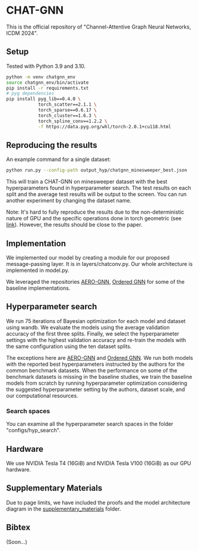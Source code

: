 # CHAT-GNN

This is the official repository of "Channel-Attentive Graph Neural Networks, ICDM 2024".

## Setup

Tested with Python 3.9 and 3.10.

```bash
python -m venv chatgnn_env
source chatgnn_env/bin/activate
pip install -r requirements.txt
# pyg dependencies
pip install pyg_lib==0.4.0 \
            torch_scatter==2.1.1 \
            torch_sparse==0.6.17 \
            torch_cluster==1.6.3 \
            torch_spline_conv==1.2.2 \
            -f https://data.pyg.org/whl/torch-2.0.1+cu118.html
```

## Reproducing the results

An example command for a single dataset:

```bash
python run.py --config-path output_hyp/chatgnn_minesweeper_best.json
```

This will train a CHAT-GNN on minesweeper dataset with the best hyperparameters found in hyperparameter search. The test results on each split and the average test results will be output to the screen. You can run another experiment by changing the dataset name.

Note: It's hard to fully reproduce the results due to the non-deterministic nature of GPU and the specific operations done in torch geometric (see [link](https://github.com/pyg-team/pytorch_geometric/issues/92#issuecomment-472332656)). However, the results should be close to the paper.

## Implementation

We implemented our model by creating a module for our proposed message-passing layer. It is in layers/chatconv.py. Our whole architecture is implemented in model.py.

We leveraged the repositories [AERO-GNN](https://github.com/syleeheal/AERO-GNN), [Ordered GNN](https://github.com/LUMIA-Group/OrderedGNN) for some of the baseline implementations.


## Hyperparameter search

We run 75 iterations of Bayesian optimization for each model and dataset using wandb. We evaluate the models using the average validation accuracy of the first three splits. Finally, we select the hyperparameter settings with the highest validation accuracy and re-train the models with the same configuration using the ten dataset splits.

The exceptions here are [AERO-GNN](https://github.com/syleeheal/AERO-GNN) and [Ordered GNN](https://github.com/LUMIA-Group/OrderedGNN). We run both models with the reported best hyperparameters instructed by the authors for the common benchmark datasets. When the performance on some of the benchmark datasets is missing in the baseline studies, we train the baseline models from scratch by running hyperparameter optimization considering the suggested hyperparameter setting by the authors, dataset scale, and our computational resources.

### Search spaces

You can examine all the hyperparameter search spaces in the folder "configs/hyp_search".

## Hardware

We use NVIDIA Tesla T4 (16GiB) and NVIDIA Tesla V100 (16GiB) as our GPU hardware.

## Supplementary Materials

Due to page limits, we have included the proofs and the model architecture diagram in the [supplementary_materials](supplementary_materials) folder.


## Bibtex

(Soon...)

<!-- ```
@inproceedings{karabulut2024channel,
  author={Karabulut, Tuğrul Hasan and Baytaş, İnci M.},
  booktitle={2024 IEEE International Conference on Data Mining (ICDM)}, 
  title={Channel-Attentive Graph Neural Networks}, 
  year={2023},
  volume={},
  number={},
  pages={},
  doi={}
}
``` -->